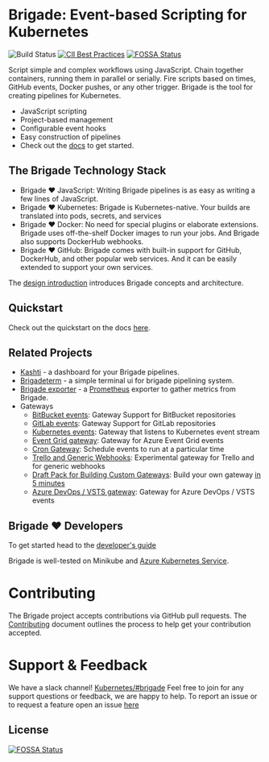 # Brigade: Event-based Scripting for Kubernetes

![Build Status](https://badges.deislabs.io/v1/github/check/27316/brigadecore/brigade/badge.svg?branch=master)
[![CII Best Practices](https://bestpractices.coreinfrastructure.org/projects/2688/badge)](https://bestpractices.coreinfrastructure.org/projects/2688)
[![FOSSA Status](https://app.fossa.io/api/projects/git%2Bgithub.com%2Fbrigadecore%2Fbrigade.svg?type=shield)](https://app.fossa.io/projects/git%2Bgithub.com%2Fbrigadecore%2Fbrigade?ref=badge_shield)

Script simple and complex workflows using JavaScript. Chain together containers,
running them in parallel or serially. Fire scripts based on times, GitHub events,
Docker pushes, or any other trigger. Brigade is the tool for creating pipelines
for Kubernetes.

- JavaScript scripting
- Project-based management
- Configurable event hooks
- Easy construction of pipelines
- Check out the [docs](https://docs.brigade.sh/) to get started.

 <!-- [![asciicast](https://asciinema.org/a/JBsjOpah4nTBvjqDT5dAWvefG.png)](https://asciinema.org/a/JBsjOpah4nTBvjqDT5dAWvefG) -->

## The Brigade Technology Stack

- Brigade :heart: JavaScript: Writing Brigade pipelines is as easy as writing a few lines of JavaScript.
- Brigade :heart: Kubernetes: Brigade is Kubernetes-native. Your builds are translated into
  pods, secrets, and services
- Brigade :heart: Docker: No need for special plugins or elaborate extensions. Brigade uses
  off-the-shelf Docker images to run your jobs. And Brigade also supports DockerHub
  webhooks.
- Brigade :heart: GitHub: Brigade comes with built-in support for GitHub, DockerHub, and
  other popular web services. And it can be easily extended to support your own
  services.

The [design introduction](https://docs.brigade.sh/topics/design/) introduces Brigade concepts and
architecture.

## Quickstart

Check out the quickstart on the docs [here](https://docs.brigade.sh/intro/quickstart/).

## Related Projects

- [Kashti](https://github.com/brigadecore/kashti) - a dashboard for your Brigade pipelines.
- [Brigadeterm](https://github.com/slok/brigadeterm) - a simple terminal ui for brigade pipelining system.
- [Brigade exporter](https://github.com/slok/brigade-exporter) - a [Prometheus](https://prometheus.io) exporter to gather metrics from Brigade.
- Gateways
  - [BitBucket events](https://github.com/lukepatrick/brigade-bitbucket-gateway): Gateway Support for BitBucket repositories
  - [GitLab events](https://github.com/lukepatrick/brigade-gitlab-gateway): Gateway Support for GitLab repositories
  - [Kubernetes events](https://github.com/brigadecore/brigade-k8s-gateway): Gateway that listens to Kubernetes event stream
  - [Event Grid gateway](https://github.com/radu-matei/brigade-eventgrid-gateway): Gateway for Azure Event Grid events
  - [Cron Gateway](https://github.com/technosophos/brigade-cron): Schedule events to run at a particular time
  - [Trello and Generic Webhooks](https://github.com/technosophos/brigade-trello): Experimental gateway for Trello and for generic webhooks
  - [Draft Pack for Building Custom Gateways](https://github.com/technosophos/draft-brigade): Build your own gateway [in 5 minutes](http://technosophos.com/2018/04/23/building-brigade-gateways-the-easy-way.html)
  - [Azure DevOps / VSTS gateway](https://github.com/radu-matei/brigade-vsts-gateway): Gateway for Azure DevOps / VSTS events

## Brigade :heart: Developers

To get started head to the [developer's guide](https://docs.brigade.sh/topics/developers/)

Brigade is well-tested on Minikube and [Azure Kubernetes Service](https://docs.microsoft.com/en-us/azure/aks/).

# Contributing

The Brigade project accepts contributions via GitHub pull requests. The [Contributing](CONTRIBUTING.md) document outlines the process to help get your contribution accepted.


# Support & Feedback

We have a slack channel! [Kubernetes/#brigade](https://kubernetes.slack.com/messages/C87MF1RFD) Feel free to join for any support questions or feedback, we are happy to help. To report an issue or to request a feature open an issue [here](https://github.com/brigadecore/brigade/issues)

[brigade-project-chart]: https://github.com/brigadecore/charts/tree/master/charts/brigade-project


## License
[![FOSSA Status](https://app.fossa.io/api/projects/git%2Bgithub.com%2Fbrigadecore%2Fbrigade.svg?type=large)](https://app.fossa.io/projects/git%2Bgithub.com%2Fbrigadecore%2Fbrigade?ref=badge_large)